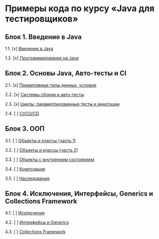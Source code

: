 # Примеры кода по курсу «Java для тестировщиков»

## Блок 1. Введение в Java

1.1. [x] [Введение в Java](intro)

1.2. [x] [Программирование на Java](programming)

## Блок 2. Основы Java, Авто-тесты и CI

2.1. [x] [Примитивные типы данных, условия](data)

2.2. [x] [Системы сборки и авто-тесты](maven-junit)

2.3. [x] [Циклы, параметризованные тесты и аннотации](params)

2.4. [ ] [CI/CD/CD](continuous)

## Блок 3. ООП

3.1. [ ] [Объекты и классы (часть 1)](oop1)

3.2. [ ] [Объекты и классы (часть 2)](oop2)

3.3. [ ] [Объекты с внутренним состоянием](state)

3.4. [ ] [Композиция](composition)

3.5. [ ] [Наследование](inheritance)

## Блок 4. Исключения, Интерфейсы, Generics и Collections Framework

4.1. [ ] [Исключения](exceptions)

4.2. [ ] [Интерфейсы и Generics](interfaces)

4.3. [ ] [Collections Framework](collections)
